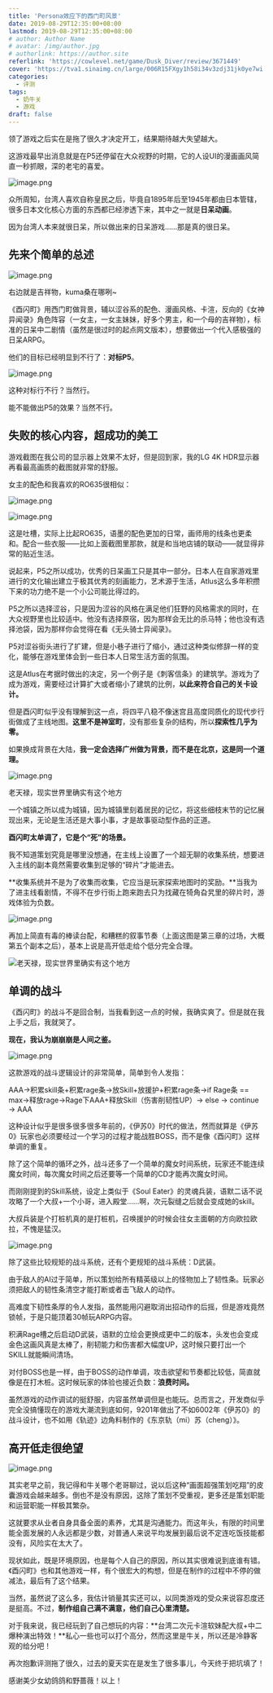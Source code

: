 ```yaml
---
title: 'Persona效应下的西门町风景'
date: 2019-08-29T12:35:00+08:00
lastmod: 2019-08-29T12:35:00+08:00
# author: Author Name
# avatar: /img/author.jpg
# authorlink: https://author.site
referlink: 'https://cowlevel.net/game/Dusk_Diver/review/3671449'
cover: 'https://tva1.sinaimg.cn/large/006R15FXgy1h58i34v3zdj31jk0ye7wi.jpg'
categories:
  - 评测
tags:
  - 奶牛关
  - 游戏
draft: false
---
```


领了游戏之后实在是拖了很久才决定开工，结果期待越大失望越大。

<!--more-->

这游戏最早出消息就是在P5还停留在大众视野的时期，它的人设UI的漫画画风简直一秒抓眼，深的老宅的喜爱。

![image.png](https://tva1.sinaimg.cn/large/006R15FXgy1h58i3u38anj31z4140npd.jpg)

众所周知，台湾人喜欢自称皇民之后，毕竟自1895年后至1945年都由日本管辖，很多日本文化核心方面的东西都已经渗透下来，其中之一就是**日呆动画**。

因为台湾人本来就很日呆，所以做出来的日呆游戏……那是真的很日呆。

## 先来个简单的总述

![image.png](https://tva1.sinaimg.cn/large/006R15FXgy1h58i50hv68j31z4140b29.jpg)

右边就是吉祥物，kuma桑在哪咧~

《酉闪町》用西门町做背景，辅以涩谷系的配色、漫画风格、卡渲，反向的《女神异闻录》角色阵容（一女主，一女主妹妹，好多个男主，和一个母的吉祥物），标准的日呆中二剧情（虽然是很过时的起点网文版本），想要做出一个代入感极强的日呆ARPG。

他们的目标已经明显到不行了：**对标P5**。

![image.png](https://tva1.sinaimg.cn/large/006R15FXgy1h58i5caecrj31z4140hdt.jpg)

这种对标行不行？当然行。

能不能做出P5的效果？当然不行。

## 失败的核心内容，超成功的美工

游戏截图在我公司的显示器上效果不太好，但是回到家，我的LG 4K HDR显示器再看最高画质的截图就非常的舒服。

女主的配色和我喜欢的RO635很相似：

![image.png](https://tva1.sinaimg.cn/large/006R15FXgy1h58i5r7wowj305k09w0uh.jpg)

![image.png](https://tva1.sinaimg.cn/large/006R15FXgy1h58i65a3ubj31z4140u0x.jpg)

这是吐槽，实际上比起RO635，语墨的配色更加的日常，画师用的线条也更柔和。配合一些衣服——比如上面截图里那款，就是和当地店铺的联动——就显得非常的贴近生活。

说起来，P5之所以成功，优秀的日呆画工只是其中一部分。日本人在自家游戏里进行的文化输出建立于极其优秀的刻画能力，艺术源于生活，Atlus这么多年积攒下来的功力绝不是一个小公司能比得过的。

P5之所以选择涩谷，只是因为涩谷的风格在满足他们狂野的风格需求的同时，在大众视野里也比较适中。他没有选择原宿，因为那样会无比的杀马特；他也没有选择池袋，因为那样你会觉得在看《无头骑士异闻录》。

P5对涩谷街头进行了扩建，但是小巷子进行了缩小，通过这种类似修辞一样的变化，能够在游戏里体会到一些日本人日常生活方面的氛围。

这是Atlus在考据时做出的决定，另一个例子是《刺客信条》的建筑学。游戏为了成为游戏，需要经过计算扩大或者缩小了建筑的比例，**以此来符合自己的关卡设计。**

但是酉闪町似乎没有理解到这一点，将四平八稳不像迷宫且高度同质化的现代步行街做成了主线地图。**这里不是神室町**，没有那些复杂的结构，所以**探索性几乎为零。**

如果换成背景在大陆，**我一定会选择广州做为背景，而不是在北京，这是同一个道理。**

![image.png](https://tva1.sinaimg.cn/large/006R15FXgy1h58i6iwet3j31z4140kjl.jpg)

老天禄，现实世界里确实有这个地方

一个城镇之所以成为城镇，因为城镇里刻着居民的记忆，将这些细枝末节的记忆展现出来，无论是生活还是大事小事，才是故事驱动型作品的正道。

**酉闪町太单调了，它是个“死”的场景。**

我不知道策划究竟是哪里没想通，在主线上设置了一个超无聊的收集系统，想要进入主线的副本竟然需要收集到足够的“碎片”才能进去。

**收集系统并不是为了收集而收集，它应当是玩家探索地图时的奖励。**当我为了进主线看剧情，不得不在步行街上跑来跑去只为找藏在犄角旮旯里的碎片时，游戏体验为负数。

![image.png](https://tva1.sinaimg.cn/large/006R15FXgy1h58i700b0yj31z4140x6p.jpg)

再加上简直有毒的棒读台配，和糟糕的叙事节奏（上面这图是第三章的过场，大概第五个副本之后），基本上说是高开低走给个低分完全合理。

![老天禄，现实世界里确实有这个地方](https://pic1.cdncl.net/user/Shinonomeshizuka/common_pic/3c0f46279c9f888b877f1a74c2538594.jpg)

## 单调的战斗

《酉闪町》的战斗不是回合制，当我看到这一点的时候，我确实爽了。但是就在我上手之后，我就哭了。

**现在，我认为崩崩崩是人间之鉴。** 

![image.png](https://tva1.sinaimg.cn/large/006R15FXgy1h58j41bpb0j31z4140hdt.jpg)

这款游戏的战斗逻辑设计的非常简单，简单到令人发指：

AAA→积累skill条+积累rage条→放Skill+放援护+积累rage条→if Rage条 == max→释放rage→Rage下AAA+释放Skill（伤害削韧性UP）→ else → continue → AAA

这种设计似乎是很多很多很多年前的，《伊苏0》时代的做法，然而就算是《伊苏0》玩家也必须要经过一个学习的过程才能战胜BOSS，而不是像《酉闪町》这样单调的重复。

除了这个简单的循环之外，战斗还多了一个简单的魔女时间系统，玩家还不能连续魔女时间，每次魔女时间之后还要等一个简单的CD才能再次魔女时间。

而刚刚提到的Skill系统，设定上类似于《Soul Eater》的灵魂兵装，语默二话不说攻略了一个大叔+一个小哥，进入殿堂……啊，次元裂缝之后就会变成她的skill。

大叔兵装是个打桩机<span class="spoiler">真的是打桩机</span>，召唤援护的时候会往女主面朝的方向欧拉欧拉，不愧是猛汉。  

![image.png](https://tva1.sinaimg.cn/large/006R15FXgy1h58j4jwafyj31z4140hdt.jpg)

除了这些比较规矩的战斗系统，还有个更规矩的战斗系统：D武装。

由于敌人的AI过于简单，所以策划给所有精英级以上的怪物加上了韧性条。玩家必须把敌人的韧性条清空才能打断或者击飞敌人的动作。

高难度下韧性条厚的令人发指，虽然能用闪避取消出招动作的后摇，但是游戏竟然锁帧，于是只能顶着30帧玩ARPG内容。

积满Rage槽之后启动D武装，语默的立绘会更换成更中二的版本，头发也会变成金色<span class="spoiler">这画风真是太棒了</span>，削韧能力和伤害都大幅度UP，这时候只要打出一个SKILL就能瞬间清场。

对付BOSS也是一样，由于BOSS的动作单调，攻击欲望和节奏都比较低，简直就像是在打木桩。这时候玩家的体验也接近负数：**浪费时间。**

虽然游戏的动作调试的挺舒服，内容虽然单调但是也能玩。总而言之，开发商似乎完全没搞懂现在的游戏大潮流到底如何，9201年做出了不如6002年《伊苏0》的战斗设计，也不如用《轨迹》边角料制作的《东京轨（mi）苏（cheng）》。

## 高开低走很绝望  

![image.png](https://tva1.sinaimg.cn/large/006R15FXgy1h58j4ykyi5j31z41404qp.jpg)

其实老早之前，我记得和牛关哪个老哥聊过，说以后这种“画面超强策划吃翔”的皮囊游戏会越来越多。倒也不是没有原因，这除了策划不受重视，更多还是策划职能和运营职能一样极其繁杂。

这就要求从业者自身具备全面的素养，尤其是沟通能力。而这年头，有限的时间里能全面发展的人永远都是少数，对普通人来说平均发展到最后说不定连吃饭技能都没有，风险实在太大了。

现状如此，既是环境原因，也是每个人自己的原因，所以其实很难说到底谁有错。《酉闪町》也和其他游戏一样，有个很宏大的构想，但是在制作的过程中不停的做减法，最后有了这个结果。

当然，虽然说了这么多，我估计销量其实还可以，以同类游戏的受众来说容忍度还是挺高。不过，**制作组自己满不满意，他们自己心里清楚。**

对于我来说，我已经玩到了自己想玩的内容：**台湾二次元卡渲软妹配大叔+中二爆种演出特效！**私心一些也可以打个高分，然而这里是牛关，所以还是冷静客观的给分吧！

再次抱歉评测拖了很久，过去的夏天实在是发生了很多事儿，今天终于把坑填了！

感谢美少女幼鸽鸽和野蔷薇！以上！
